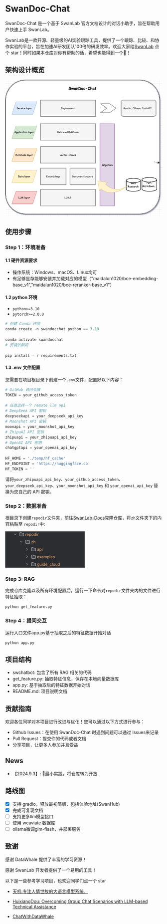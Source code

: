 # SwanDoc-Chat

SwanDoc-Chat 是一个基于 SwanLab 官方文档设计的对话小助手，旨在帮助用户快速上手 SwanLab。

SwanLab是一款开源、轻量级的AI实验跟踪工具，提供了一个跟踪、比较、和协作实验的平台，旨在加速AI研发团队100倍的研发效率。欢迎大家给[SwanLab](https://github.com/SwanHubX/SwanLab)
点个 star！同时如果本仓库对你有帮助的话，希望也能得到一个🌟！

## 架构设计概览

![架构概览](./assets/structure.png)

## 使用步骤

### Step 1：环境准备

#### 1.1 硬件资源要求

* 操作系统：Windows、macOS、Linux均可
* 有足够显存能够安装并加载对应的模型（"maidalun1020/bce-embedding-base_v1","maidalun1020/bce-reranker-base_v1"）

#### 1.2 python 环境

* `python>=3.10`
* `pytorch>=2.0.0`

```python
# 创建 Conda 环境
conda create -n swandocchat python == 3.10

conda activate swandocchat
# 安装依赖项

pip install - r requirements.txt
```

#### 1.3 .env 文件配置

您需要在项目根目录下创建一个`.env`文件，配置好以下内容：

```python
# GitHub 访问令牌
TOKEN = your_github_access_token

# 任意选择一个 remote llm api
# DeepSeek API 密钥
deepseekapi = your_deepseek_api_key
# Moonshot API 密钥
moonapi = your_moonshot_api_key
# ZhipuAI API 密钥
zhipuapi = your_zhipuapi_api_key
# OpenAI API 密钥
chatgptapi = your_openai_api_key

HF_HOME = './temp/hf_cache'
HF_ENDPOINT = 'https://huggingface.co'
HF_TOKEN = ''
```

请将`your_zhipuapi_api_key`、`your_github_access_token`、`your_deepseek_api_key`、`your_moonshot_api_key` 和
`your_openai_api_key` 替换为您自己的 API 密钥。

### Step 2：数据准备

根目录下创建`repodir`文件夹，前往[SwanLab-Docs](https://github.com/SwanHubX/SwanLab-Docs)克隆仓库，将`zh`文件夹下的内容粘贴至
`repodir`中:

![image](./assets/file.png)

### Step 3: RAG

完成仓库克隆以及所有环境配置后，运行一下命令对`repodir`文件夹内的文件进行特征抽取：

```python
python get_feature.py
```

### Step 4：提问交互

运行入口文件app.py基于抽取之后的特征数据开始对话

```python
python app.py
```

## 项目结构

- swchatbot: 包含了所有 RAG 相关的代码
- get_feature.py: 抽取特征信息，保存在本地向量数据库
- app.py: 基于抽取后的特征数据开始对话
- README.md: 项目说明文档

## 贡献指南

欢迎各位同学对本项目进行改进与优化！您可以通过以下方式进行参与：

* Github Issues：在使用 SwanDoc-Chat 时遇到问题可以通过 Issues来记录
* Pull Request：提交你的代码或者文档
* 分享项目，让更多人参加并且受益

## News

- 【2024.9.3】: 🚀最小实践，将仓库转为开放

## 路线图

- [x] 支持 gradio，释放最初简版，包括体验地址(SwanHub)
- [x] 完成可复现文档
- [ ] 支持更多llm模型接口
- [ ] 使用 weaviate 数据库
- [ ] ollama微调glm-flash，并部署服务

## 致谢

感谢 DataWhale 提供了丰富的学习资源！

感谢 SwanLab 开发者提供了一个易用的工具！

以下是一些参考学习项目，也欢迎同学们点一个 star

- [天机:专注人情世故的大语言模型系统。](https://github.com/SocialAI-tianji/Tianji)

- [HuixiangDou: Overcoming Group Chat Scenarios with LLM-based Technical Assistance](https://github.com/InternLM/HuixiangDou)

- [ChatWithDataWhale](https://github.com/sanbuphy/ChatWithDatawhale)
